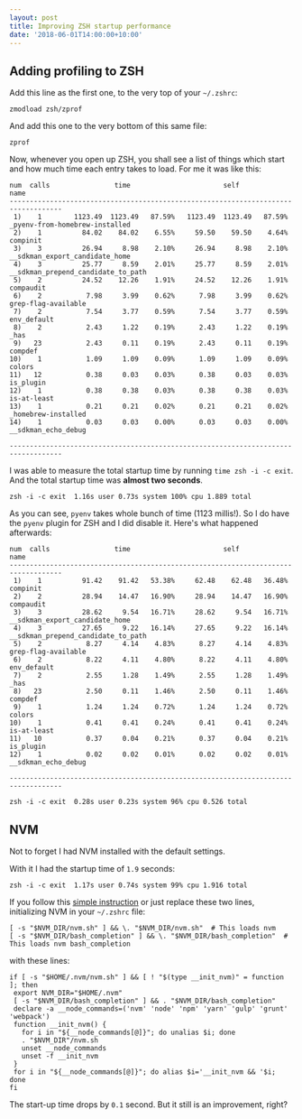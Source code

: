 ```yaml
---
layout: post
title: Improving ZSH startup performance
date: '2018-06-01T14:00:00+10:00'
---
```


## Adding profiling to ZSH

Add this line as the first one, to the very top of your `~/.zshrc`:

```
zmodload zsh/zprof
```

And add this one to the very bottom of this same file:

```
zprof
```

Now, whenever you open up ZSH, you shall see a list of things which start and how much time each entry takes to load.
For me it was like this:

```
num  calls                time                       self            name
-----------------------------------------------------------------------------------
 1)    1        1123.49  1123.49   87.59%   1123.49  1123.49   87.59%  _pyenv-from-homebrew-installed
 2)    1          84.02    84.02    6.55%     59.50    59.50    4.64%  compinit
 3)    3          26.94     8.98    2.10%     26.94     8.98    2.10%  __sdkman_export_candidate_home
 4)    3          25.77     8.59    2.01%     25.77     8.59    2.01%  __sdkman_prepend_candidate_to_path
 5)    2          24.52    12.26    1.91%     24.52    12.26    1.91%  compaudit
 6)    2           7.98     3.99    0.62%      7.98     3.99    0.62%  grep-flag-available
 7)    2           7.54     3.77    0.59%      7.54     3.77    0.59%  env_default
 8)    2           2.43     1.22    0.19%      2.43     1.22    0.19%  _has
 9)   23           2.43     0.11    0.19%      2.43     0.11    0.19%  compdef
10)    1           1.09     1.09    0.09%      1.09     1.09    0.09%  colors
11)   12           0.38     0.03    0.03%      0.38     0.03    0.03%  is_plugin
12)    1           0.38     0.38    0.03%      0.38     0.38    0.03%  is-at-least
13)    1           0.21     0.21    0.02%      0.21     0.21    0.02%  _homebrew-installed
14)    1           0.03     0.03    0.00%      0.03     0.03    0.00%  __sdkman_echo_debug

-----------------------------------------------------------------------------------
```

I was able to measure the total startup time by running `time zsh -i -c exit`. And the total startup time was **almost two seconds**.

```
zsh -i -c exit  1.16s user 0.73s system 100% cpu 1.889 total
```

As you can see, `pyenv` takes whole bunch of time (1123 millis!). So I do have the `pyenv` plugin for ZSH and I did disable it. Here's what happened afterwards:

```
num  calls                time                       self            name
-----------------------------------------------------------------------------------
 1)    1          91.42    91.42   53.38%     62.48    62.48   36.48%  compinit
 2)    2          28.94    14.47   16.90%     28.94    14.47   16.90%  compaudit
 3)    3          28.62     9.54   16.71%     28.62     9.54   16.71%  __sdkman_export_candidate_home
 4)    3          27.65     9.22   16.14%     27.65     9.22   16.14%  __sdkman_prepend_candidate_to_path
 5)    2           8.27     4.14    4.83%      8.27     4.14    4.83%  grep-flag-available
 6)    2           8.22     4.11    4.80%      8.22     4.11    4.80%  env_default
 7)    2           2.55     1.28    1.49%      2.55     1.28    1.49%  _has
 8)   23           2.50     0.11    1.46%      2.50     0.11    1.46%  compdef
 9)    1           1.24     1.24    0.72%      1.24     1.24    0.72%  colors
10)    1           0.41     0.41    0.24%      0.41     0.41    0.24%  is-at-least
11)   10           0.37     0.04    0.21%      0.37     0.04    0.21%  is_plugin
12)    1           0.02     0.02    0.01%      0.02     0.02    0.01%  __sdkman_echo_debug

-----------------------------------------------------------------------------------
```

```
zsh -i -c exit  0.28s user 0.23s system 96% cpu 0.526 total
```

## NVM

Not to forget I had NVM installed with the default settings.

With it I had the startup time of `1.9` seconds:

```
zsh -i -c exit  1.17s user 0.74s system 99% cpu 1.916 total
```

If you follow this [simple instruction](http://www.growingwiththeweb.com/2018/01/slow-nvm-init.html) or just replace these two lines, initializing NVM in your `~/.zshrc` file:

```
[ -s "$NVM_DIR/nvm.sh" ] && \. "$NVM_DIR/nvm.sh"  # This loads nvm
[ -s "$NVM_DIR/bash_completion" ] && \. "$NVM_DIR/bash_completion"  # This loads nvm bash_completion
```

with these lines:

```
if [ -s "$HOME/.nvm/nvm.sh" ] && [ ! "$(type __init_nvm)" = function ]; then
 export NVM_DIR="$HOME/.nvm"
 [ -s "$NVM_DIR/bash_completion" ] && . "$NVM_DIR/bash_completion"
 declare -a __node_commands=('nvm' 'node' 'npm' 'yarn' 'gulp' 'grunt' 'webpack')
 function __init_nvm() {
   for i in "${__node_commands[@]}"; do unalias $i; done
   . "$NVM_DIR"/nvm.sh
   unset __node_commands
   unset -f __init_nvm
 }
 for i in "${__node_commands[@]}"; do alias $i='__init_nvm && '$i; done
fi
```

The start-up time drops by `0.1` second. But it still is an improvement, right?
